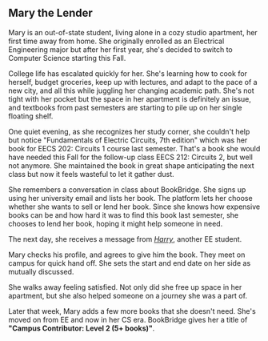 ## Mary the Lender

Mary is an out-of-state student, living alone in a cozy studio apartment, her first time away from home. She originally enrolled as an Electrical Engineering major but after her first year, she's decided to switch to Computer Science starting this Fall.

College life has escalated quickly for her. She's learning how to cook for herself, budget groceries, keep up with lectures, and adapt to the pace of a new city, and all this while juggling her changing academic path. She's not tight with her pocket but the space in her apartment is definitely an issue, and textbooks from past semesters are starting to pile up on her single floating shelf.

One quiet evening, as she recognizes her study corner, she couldn't help but notice "Fundamentals of Electric Circuits, 7th edition" which was her book for EECS 202: Circuits 1 course last semester. That's a book she would have needed this Fall for the follow-up class EECS 212: Circuits 2, but well not anymore. She maintained the book in great shape anticipating the next class but now it feels wasteful to let it gather dust.

She remembers a conversation in class about BookBridge. She signs up using her university email and lists her book. The platform lets her choose whether she wants to sell or lend her book. Since she knows how expensive books can be and how hard it was to find this book last semester, she chooses to lend her book, hoping it might help someone in need.

The next day, she receives a message from [*Harry*](harry_the_borrower.md), another EE student.

Mary checks his profile, and agrees to give him the book. They meet on campus for quick hand off. She sets the start and end date on her side as mutually discussed. 

She walks away feeling satisfied. Not only did she free up space in her apartment, but she also helped someone on a journey she was a part of.

Later that week, Mary adds a few more books that she doesn't need. She's moved on from EE and now in her CS era. BookBridge gives her a title of **"Campus Contributor: Level 2 (5+ books)"**.